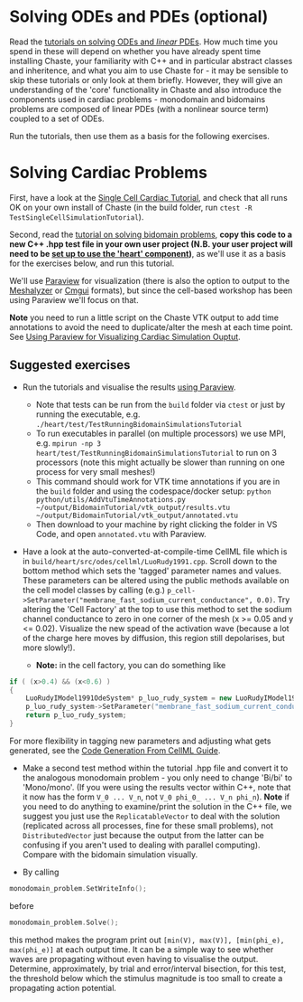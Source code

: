<!--
# Writing a simple test

Create a new test file in `heart/test`. Name your new file `Test[Something].hpp`.

Read the tutorial on [writing tests](https://chaste.github.io/docs/user-tutorials/writingtests/). 
Write a simple test that, for example, calculates $\sum_{n=1}^N \frac{1}{n^2}$, for some large $N$, and uses

```
TS_ASSERT_DELTA(my_answer, right_answer, tolerance);
```
to verify that the answer is $\frac{\pi^2}{6}$, to within some tolerance. 

**Note 1:** Recall that in C or C++, if `n>1` is an `int`/`unsigned` `1/(n*n)` will be zero - to get the expected answer, you must write `1.0/(n*n)`

**Note 2:** pi is `M_PI`
-->

# Solving ODEs and PDEs (optional)

Read the [tutorials on solving ODEs and *linear* PDEs](https://chaste.github.io/docs/user-tutorials/). How much time you spend in these will depend on whether you have already spent time installing Chaste, your familiarity with C++ and in particular abstract classes and inheritence, and what you aim to use Chaste for - it may be sensible to skip these tutorials or only look at them briefly. However, they will give an understanding of the 'core' functionality in Chaste and also introduce the components used in cardiac problems - monodomain and bidomains problems are composed of linear PDEs (with a nonlinear source term) coupled to a set of ODEs.

Run the tutorials, then use them as a basis for the following exercises.

# Solving Cardiac Problems

First, have a look at the [Single Cell Cardiac Tutorial](https://chaste.github.io/docs/user-tutorials/singlecellsimulation/), and check that all runs OK on your own install of Chaste (in the build folder, run `ctest -R TestSingleCellSimulationTutorial`).

Second, read the [tutorial on solving bidomain problems](https://chaste.github.io/docs/user-tutorials/runningbidomainsimulations/), **copy this code to a new C++ .hpp test file in your own user project (N.B. your user project will need to be [set up to use the 'heart' component](https://chaste.github.io/docs/user-guides/user-projects/#user-project-guide))**, as we'll use it as a basis for the exercises below, and run this tutorial.

We'll use [Paraview](https://www.paraview.org/) for visualization (there is also the option to output to the [Meshalyzer](https://git.opencarp.org/openCARP/meshalyzer) or [Cmgui](https://github.com/cmiss/cmgui) formats), but since the cell-based workshop has been using Paraview we'll focus on that.

**Note** you need to run a little script on the Chaste VTK output to add time annotations to avoid the need to duplicate/alter the mesh at each time point. See [Using Paraview for Visualizing Cardiac Simulation Ouptut](https://chaste.github.io/docs/user-guides/visualisation-guides/paraview-for-cardiac/).

## Suggested exercises

* Run the tutorials and visualise the results [using Paraview](https://chaste.github.io/docs/user-guides/visualisation-guides/paraview-for-cardiac/).
  * Note that tests can be run from the `build` folder via `ctest` or just by running the executable, e.g. `./heart/test/TestRunningBidomainSimulationsTutorial`
  * To run executables in parallel (on multiple processors) we use MPI, e.g. `mpirun -np 3 heart/test/TestRunningBidomainSimulationsTutorial` to run on 3 processors (note this might actually be slower than running on one process for very small meshes!)
  * This command should work for VTK time annotations if you are in the `build` folder and using the codespace/docker setup: `python python/utils/AddVtuTimeAnnotations.py ~/output/BidomainTutorial/vtk_output/results.vtu ~/output/BidomainTutorial/vtk_output/annotated.vtu`
  * Then download to your machine by right clicking the folder in VS Code, and open `annotated.vtu` with Paraview.

* Have a look at the auto-converted-at-compile-time CellML file which is in `build/heart/src/odes/cellml/LuoRudy1991.cpp`. Scroll down to the bottom method which sets the 'tagged' parameter names and values. These parameters can be altered using the public methods available on the cell model classes by calling (e.g.) `p_cell->SetParameter("membrane_fast_sodium_current_conductance", 0.0)`. Try altering the 'Cell Factory' at the top to use this method to set the sodium channel conductance to zero in one corner of the mesh (x >= 0.05 and y <= 0.02). Visualize the new spead of the activation wave (because a lot of the charge here moves by diffusion, this region still depolarises, but more slowly!).

  * **Note:** in the cell factory, you can do something like
```cpp
if ( (x>0.4) && (x<0.6) )
{
    LuoRudyIModel1991OdeSystem* p_luo_rudy_system = new LuoRudyIModel1991OdeSystem(mpSolver, mpZeroStimulus);
    p_luo_rudy_system->SetParameter("membrane_fast_sodium_current_conductance",0.0);
    return p_luo_rudy_system;
}
```
For more flexibility in tagging new parameters and adjusting what gets generated, see the 
[Code Generation From CellML Guide](https://chaste.github.io/docs/user-guides/code-generation-from-cellml/).

* Make a second test method within the tutorial .hpp file and convert it to the analogous monodomain problem - you only need to change 'Bi/bi' to 'Mono/mono'.
(If you were using the results vector within C++, note that it now has the form `V_0 ... V_n`, not `V_0 phi_0_ ... V_n phi_n`). 
**Note** if you need to do anything to examine/print the solution in the C++ file, we suggest you just use the `ReplicatableVector` to deal with the solution (replicated across all processes, fine for these small problems), not `DistributedVector` just because the output from the latter can be confusing if you aren't used to dealing with parallel computing). 
Compare with the bidomain simulation visually.

* By calling 
```cpp
monodomain_problem.SetWriteInfo();
```
 before 
```cpp
monodomain_problem.Solve();
```
this method makes the program print out `[min(V), max(V)], [min(phi_e), max(phi_e)]` at each output time. It can be a simple way to see whether waves are propagating without even having to visualise the output. Determine, approximately, by trial and error/interval bisection, for this test, the threshold below which the stimulus magnitude is too small to create a propagating action potential. 


